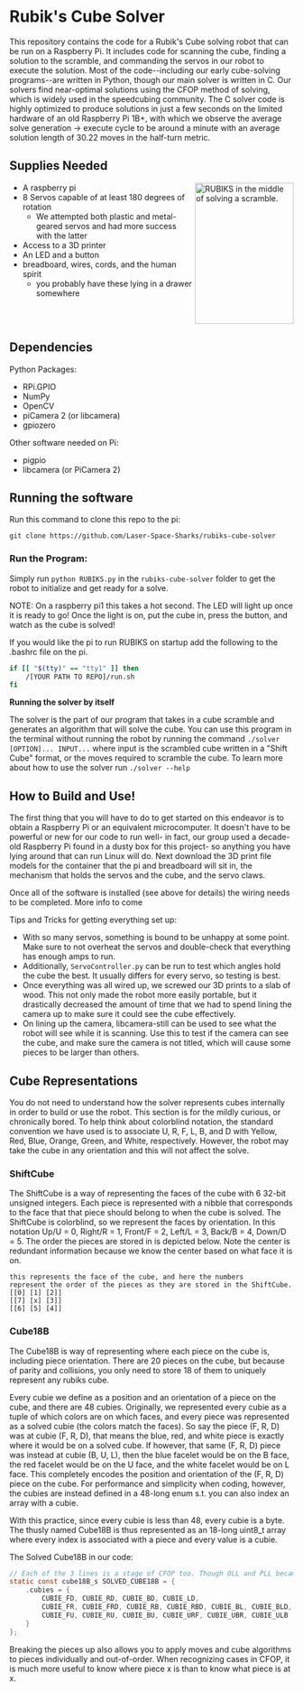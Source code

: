 # Rubik's Cube Solver
This repository contains the code for a Rubik's Cube solving robot that can be run on a Raspberry Pi. It includes code for scanning the cube, finding a solution to the scramble, and commanding the servos in our robot to execute the solution. Most of the code--including our early cube-solving programs--are written in Python, though our main solver is written in C. Our solvers find near-optimal solutions using the CFOP method of solving, which is widely used in the speedcubing community. The C solver code is highly optimized to produce solutions in just a few seconds on the limited hardware of an old Raspberry Pi 1B+, with which we observe the average solve generation -> execute cycle to be around a minute with an average solution length of 30.22 moves in the half-turn metric.

## Supplies Needed
<img align="right" src="https://github.com/Laser-Space-Sharks/rubiks-cube-solver/blob/main/extras/RUBIKS.gif" width="175" height="250" alt="RUBIKS in the middle of solving a scramble."/>

- A raspberry pi
- 8 Servos capable of at least 180 degrees of rotation
  - We attempted both plastic and metal-geared servos and had more success with the latter
- Access to a 3D printer
- An LED and a button 
- breadboard, wires, cords, and the human spirit
  - you probably have these lying in a drawer somewhere
<br clear="right"/>

## Dependencies
Python Packages:
  - RPi.GPIO
  - NumPy
  - OpenCV
  - piCamera 2 (or libcamera)
  - gpiozero

Other software needed on Pi:
  - pigpio
  - libcamera (or PiCamera 2)

## Running the software
Run this command to clone this repo to the pi:

```git clone https://github.com/Laser-Space-Sharks/rubiks-cube-solver```

### Run the Program:
Simply run ``python RUBIKS.py`` in the ``rubiks-cube-solver`` folder to get the robot to initialize and get ready for a solve. 

NOTE: On a raspberry pi1 this takes a hot second. The LED will light up once it is ready to go! Once the light is on, put the cube in, press the button, and watch as the cube is solved!

If you would like the pi to run RUBIKS on startup add the following to the .bashrc file on the pi. 

```sh
if [[ "$(tty)" == "tty1" ]] then
    /[YOUR PATH TO REPO]/run.sh
fi
```

**Running the solver by itself**

The solver is the part of our program that takes in a cube scramble and generates an algorithm that will solve the cube. You can use this program in the terminal without running the robot by running the command ``./solver [OPTION]... INPUT...`` where input is the scrambled cube written in a "Shift Cube" format, or the moves required to scramble the cube. To learn more about how to use the solver run ``./solver --help``

## How to Build and Use!
The first thing that you will have to do to get started on this endeavor is to obtain a Raspberry Pi or an equivalent microcomputer. It doesn't have to be powerful or new for our code to run well- in fact, our group used a decade-old Raspberry Pi found in a dusty box for this project- so anything you have lying around that can run Linux will do. Next download the 3D print file models for the container that the pi and breadboard will sit in, the mechanism that holds the servos and the cube, and the servo claws.

Once all of the software is installed (see above for details) the wiring needs to be completed. More info to come

Tips and Tricks for getting everything set up:
  - With so many servos, something is bound to be unhappy at some point. Make sure to not overheat the servos and double-check that everything has enough amps to run. 
  - Additionally, ``ServoController.py`` can be run to test which angles hold the cube the best. It usually differs for every servo, so testing is best. 
  - Once everything was all wired up, we screwed our 3D prints to a slab of wood. This not only made the robot more easily portable, but it drastically decreased the amount of time that we had to spend lining the camera up to make sure it could see the cube effectively.
  - On lining up the camera, libcamera-still can be used to see what the robot will see while it is scanning. Use this to test if the camera can see the cube, and make sure the camera is not titled, which will cause some pieces to be larger than others. 

## Cube Representations
You do not need to understand how the solver represents cubes internally in order to build or use the robot. This section is for the mildly curious, or chronically bored. To help think about colorblind notation, the standard convention we have used is to associate U, R, F, L, B, and D with Yellow, Red, Blue, Orange, Green, and White, respectively. However, the robot may take the cube in any orientation and this will not affect the solve. 

### ShiftCube
The ShiftCube is a way of representing the faces of the cube with 6 32-bit unsigned integers. Each piece is represented with a nibble that corresponds to the face that that piece should belong to when the cube is solved. The ShiftCube is colorblind, so we represent the faces by orientation. In this notation Up/U = 0, Right/R = 1, Front/F = 2, Left/L = 3, Back/B = 4, Down/D = 5. The order the pieces are stored in is depicted below. Note the center is redundant information because we know the center based on what face it is on. 

```
this represents the face of the cube, and here the numbers 
represent the order of the pieces as they are stored in the ShiftCube.
[[0] [1] [2]]
[[7] [x] [3]]
[[6] [5] [4]]
```

### Cube18B
The Cube18B is way of representing where each piece on the cube is, including piece orientation. There are 20 pieces on the cube, but because of parity and collisions, you only need to store 18 of them to uniquely represent any rubiks cube.

Every cubie we define as a position and an orientation of a piece on the cube, and there are 48 cubies. Originally, we represented every cubie as a tuple of which colors are on which faces, and every piece was represented as a solved cubie (the colors match the faces). So say the piece (F, R, D) was at cubie (F, R, D), that means the blue, red, and white piece is exactly where it would be on a solved cube. If however, that same (F, R, D) piece was instead at cubie (B, U, L), then the blue facelet would be on the B face, the red facelet would be on the U face, and the white facelet would be on L face. This completely encodes the position and orientation of the (F, R, D) piece on the cube. For performance and simplicity when coding, however, the cubies are instead defined in a 48-long enum s.t. you can also index an array with a cubie.

With this practice, since every cubie is less than 48, every cubie is a byte. The thusly named Cube18B is thus represented as an 18-long uint8_t array where every index is associated with a piece and every value is a cubie. 

The Solved Cube18B in our code:
```c
// Each of the 3 lines is a stage of CFOP too. Though OLL and PLL became 1LLL.
static const cube18B_s SOLVED_CUBE18B = {
    .cubies = {
        CUBIE_FD, CUBIE_RD, CUBIE_BD, CUBIE_LD, 
        CUBIE_FR, CUBIE_FRD, CUBIE_RB, CUBIE_RBD, CUBIE_BL, CUBIE_BLD, CUBIE_LF, CUBIE_LFD, 
        CUBIE_FU, CUBIE_RU, CUBIE_BU, CUBIE_URF, CUBIE_UBR, CUBIE_ULB
    }
};
```
Breaking the pieces up also allows you to apply moves and cube algorithms to pieces individually and out-of-order. When recognizing cases in CFOP, it is much more useful to know where piece x is than to know what piece is at x.
